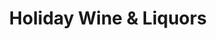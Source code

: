 ---
title: "Holiday Wine & Liquors"
url: /schenectady/holiday-wine-und-liquors/
shop: Spirituosen
---